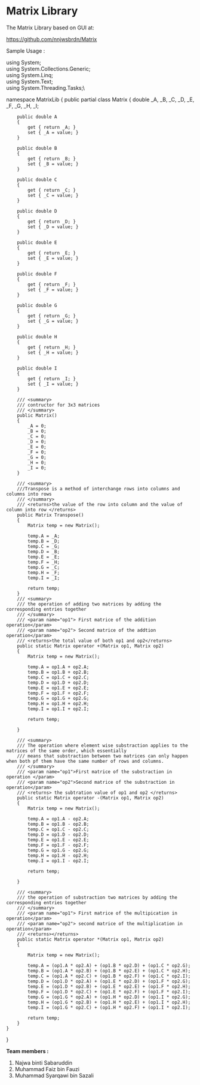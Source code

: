 # Matrix Library
The Matrix Library based on GUI at:

https://github.com/nnjwsbrdn/Matrix

Sample Usage :

using System;\
using System.Collections.Generic;\
using System.Linq;\
using System.Text;\
using System.Threading.Tasks;\

namespace MatrixLib
{
    public partial class Matrix
    {
        double _A, _B, _C, _D, _E, _F, _G, _H, _I;

        public double A
        {
            get { return _A; }
            set { _A = value; }
        }

        public double B
        {
            get { return _B; }
            set { _B = value; }
        }

        public double C
        {
            get { return _C; }
            set { _C = value; }
        }

        public double D
        {
            get { return _D; }
            set { _D = value; }
        }

        public double E
        {
            get { return _E; }
            set { _E = value; }
        }

        public double F
        {
            get { return _F; }
            set { _F = value; }
        }

        public double G
        {
            get { return _G; }
            set { _G = value; }
        }

        public double H
        {
            get { return _H; }
            set { _H = value; }
        }

        public double I
        {
            get { return _I; }
            set { _I = value; }
        }

        /// <summary>
        /// contructor for 3x3 matrices
        /// </summary>
        public Matrix()
        {
            _A = 0;
            _B = 0;
            _C = 0;
            _D = 0;
            _E = 0;
            _F = 0;
            _G = 0;
            _H = 0;
            _I = 0;
        }

        /// <summary>
        ///Transpose is a method of interchange rows into columns and columns into rows 
        /// </summary>
        /// <returns>the value of the row into column and the value of column into row </returns>
        public Matrix Transpose()
        {
            Matrix temp = new Matrix();

            temp.A = _A;
            temp.B = _D;
            temp.C = _G;
            temp.D = _B;
            temp.E = _E;
            temp.F = _H;
            temp.G = _C;
            temp.H = _F;
            temp.I = _I;

            return temp;
        }
        /// <summary>
        /// the operation of adding two matrices by adding the corresponding entries together
        /// </summary>
        /// <param name="op1"> First matrice of the addition operation</param> 
        /// <param name="op2"> Second matrice of the addtion operation</param>
        /// <returns>the total value of both op1 and op2</returns>
        public static Matrix operator +(Matrix op1, Matrix op2) 
        {
            Matrix temp = new Matrix();

            temp.A = op1.A + op2.A;
            temp.B = op1.B + op2.B;
            temp.C = op1.C + op2.C;
            temp.D = op1.D + op2.D;
            temp.E = op1.E + op2.E;
            temp.F = op1.F + op2.F;
            temp.G = op1.G + op2.G;
            temp.H = op1.H + op2.H;
            temp.I = op1.I + op2.I;

            return temp;

        }

        /// <summary>
        /// The operation where element wise substraction applies to the matrices of the same order, which essentially 
        /// means that substraction between two matrices can only happen when both pf them have the same number of rows and columns.
        /// </summary>
        /// <param name="op1">First matrice of the substraction in operation </param>
        /// <param name="op2">Second matrice of the substraction in operation</param>
        /// <returns> the subtration value of op1 and op2 </returns>
        public static Matrix operator -(Matrix op1, Matrix op2)
        {
            Matrix temp = new Matrix();

            temp.A = op1.A - op2.A;
            temp.B = op1.B - op2.B;
            temp.C = op1.C - op2.C;
            temp.D = op1.D - op2.D;
            temp.E = op1.E - op2.E;
            temp.F = op1.F - op2.F;
            temp.G = op1.G - op2.G;
            temp.H = op1.H - op2.H;
            temp.I = op1.I - op2.I;

            return temp;

        }

        /// <summary>
        /// the operation of substraction two matrices by adding the corresponding entries together
        /// </summary>
        /// <param name="op1"> First matrice of the multipication in operation</param>
        /// <param name="op2"> second matrice of the multiplication in operation</param>
        /// <returns></returns>
        public static Matrix operator *(Matrix op1, Matrix op2)
        {

            Matrix temp = new Matrix();

            temp.A = (op1.A * op2.A) + (op1.B * op2.D) + (op1.C * op2.G);
            temp.B = (op1.A * op2.B) + (op1.B * op2.E) + (op1.C * op2.H);
            temp.C = (op1.A * op2.C) + (op1.B * op2.F) + (op1.C * op2.I);
            temp.D = (op1.D * op2.A) + (op1.E * op2.D) + (op1.F * op2.G);
            temp.E = (op1.D * op2.B) + (op1.E * op2.E) + (op1.F * op2.H);
            temp.F = (op1.D * op2.C) + (op1.E * op2.F) + (op1.F * op2.I);
            temp.G = (op1.G * op2.A) + (op1.H * op2.D) + (op1.I * op2.G);
            temp.H = (op1.G * op2.B) + (op1.H * op2.E) + (op1.I * op2.H);
            temp.I = (op1.G * op2.C) + (op1.H * op2.F) + (op1.I * op2.I);

            return temp;
        }
    }
}


__Team members :__

1) Najwa binti Sabaruddin
2) Muhammad Faiz bin Fauzi
3) Muhammad Syarqawi bin Sazali
